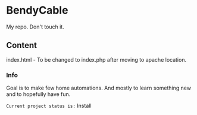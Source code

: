 # BendyCable
My repo. Don't touch it.

## Content
index.html - To be changed to index.php after moving to apache location.

### Info
Goal is to make few home automations. And mostly to learn something new and to hopefully have fun.

`` Current project status is:
``  Install 
